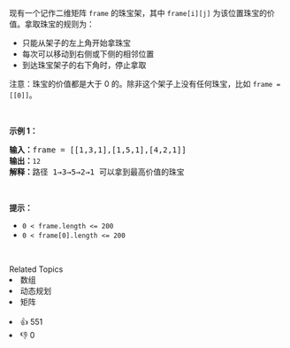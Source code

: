 <p>现有一个记作二维矩阵 <code>frame</code> 的珠宝架，其中 <code>frame[i][j]</code> 为该位置珠宝的价值。拿取珠宝的规则为：</p>

<ul> 
 <li>只能从架子的左上角开始拿珠宝</li> 
 <li>每次可以移动到右侧或下侧的相邻位置</li> 
 <li>到达珠宝架子的右下角时，停止拿取</li> 
</ul>

<p>注意：珠宝的价值都是大于 0 的。除非这个架子上没有任何珠宝，比如 <code>frame = [[0]]</code>。</p>

<p>&nbsp;</p>

<p><strong>示例 1：</strong></p>

<pre>
<strong>输入：</strong>frame = [[1,3,1],[1,5,1],[4,2,1]]
<strong>输出：</strong><span><code>12
</code></span><strong>解释：</strong>路径 1→3→5→2→1 可以拿到最高价值的珠宝</pre>

<p>&nbsp;</p>

<p><strong>提示：</strong></p>

<ul> 
 <li><code>0 &lt; frame.length &lt;= 200</code></li> 
 <li><code>0 &lt; frame[0].length &lt;= 200</code></li> 
</ul>

<p>&nbsp;</p>

<div><div>Related Topics</div><div><li>数组</li><li>动态规划</li><li>矩阵</li></div></div><br><div><li>👍 551</li><li>👎 0</li></div>